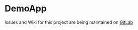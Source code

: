 # DemoApp

Issues and Wiki for this project are being maintained on [GitLab](https://git.uiowa.edu/pflanagan/demoapp-4)
